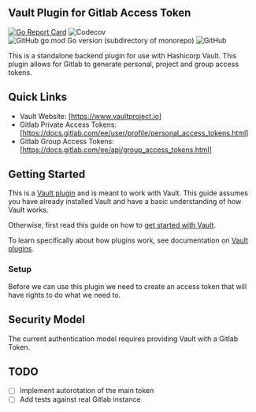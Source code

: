 Vault Plugin for Gitlab Access Token
------------------------------------
[![Go Report Card](https://goreportcard.com/badge/github.com/ilijamt/vault-plugin-secrets-gitlab)](https://goreportcard.com/report/github.com/ilijamt/vault-plugin-secrets-gitlab)
![Codecov](https://img.shields.io/codecov/c/gh/ilijamt/vault-plugin-secrets-gitlab)
![GitHub go.mod Go version (subdirectory of monorepo)](https://img.shields.io/github/go-mod/go-version/ilijamt/vault-plugin-secrets-gitlab)
![GitHub](https://img.shields.io/github/license/ilijamt/vault-plugin-secrets-gitlab)

This is a standalone backend plugin for use with Hashicorp Vault. This plugin allows for Gitlab to generate personal, project and group access tokens.

## Quick Links

- Vault Website: [https://www.vaultproject.io]
- Gitlab Private Access Tokens: [https://docs.gitlab.com/ee/user/profile/personal_access_tokens.html]
- Gitlab Group Access Tokens: [https://docs.gitlab.com/ee/api/group_access_tokens.html]

## Getting Started

This is a [Vault plugin](https://www.vaultproject.io/docs/plugins/plugin-architecture#plugin-catalogs)
and is meant to work with Vault. This guide assumes you have already installed Vault
and have a basic understanding of how Vault works.

Otherwise, first read this guide on how to [get started with Vault](https://www.vaultproject.io/intro/getting-started/install.html).

To learn specifically about how plugins work, see documentation on [Vault plugins](https://www.vaultproject.io/docs/plugins/plugin-architecture#plugin-catalog).

### Setup

Before we can use this plugin we need to create an access token that will have rights to do what we need to.

## Security Model

The current authentication model requires providing Vault with a Gitlab Token. 

## TODO

* [ ] Implement autorotation of the main token
* [ ] Add tests against real Gitlab instance